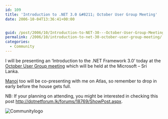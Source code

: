 ```yaml
---
id: 109
title: 'Introduction to .NET 3.0 &#8211; October User Group Meeting'
date: 2006-10-04T13:36:41+00:00


guid: /post/2006/10/Introduction-to-NET-30---October-User-Group-Meeting.aspx
permalink: /2006/10/introduction-to-net-30-october-user-group-meeting/
categories:
  - Community
---
```

<p>I will be presenting an &lsquo;Introduction to the .NET Framework 3.0&rsquo; today at the <a href="http://dotnetforum.lk/forums/18673/ShowPost.aspx">October User Group meeting</a> which will be held at the Microsoft &ndash; Sri Lanka.&nbsp;</p>
<p><a href="http://manzi.wordpress.com/">Manoj</a> too will be co-presenting with me on Atlas,&nbsp;so remember to drop in early before the house gets full. </p>
<p>NB: If your planning on attending, you might be interested in checking this post <a href="http://dotnetforum.lk/forums/18769/ShowPost.aspx">http://dotnetforum.lk/forums/18769/ShowPost.aspx</a>.</p>
<p><img alt="Communitylogo" src="{{ site.url }}{{ site.baseurl }}/wp-content/uploads/contentbinary/communitylogo.png" border="0" /></p>